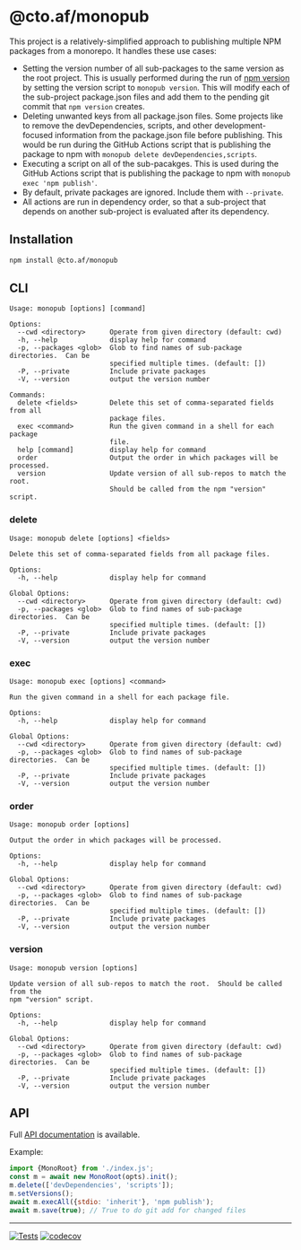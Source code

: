 # @cto.af/monopub

This project is a relatively-simplified approach to publishing multiple NPM
packages from a monorepo.  It handles these use cases:

- Setting the version number of all sub-packages to the same version as the root
  project.  This is usually performed during the run of
  [npm version](https://docs.npmjs.com/cli/v10/commands/npm-version) by setting
  the version script to `monopub version`.  This will modify each of the
  sub-project package.json files and add them to the pending git commit that
  `npm version` creates.
- Deleting unwanted keys from all package.json files.  Some projects like to
  remove the devDependencies, scripts, and other development-focused information
  from the package.json file before publishing.  This would be run during the
  GitHub Actions script that is publishing the package to npm with
  `monopub delete devDependencies,scripts`.
- Executing a script on all of the sub-pacakges.  This is used during the
  GitHub Actions script that is publishing the package to npm with
  `monopub exec 'npm publish'`.
- By default, private packages are ignored.  Include them with `--private`.
- All actions are run in dependency order, so that a sub-project that depends
  on another sub-project is evaluated after its dependency.

## Installation

```sh
npm install @cto.af/monopub
```

## CLI

```
Usage: monopub [options] [command]

Options:
  --cwd <directory>      Operate from given directory (default: cwd)
  -h, --help             display help for command
  -p, --packages <glob>  Glob to find names of sub-package directories.  Can be
                         specified multiple times. (default: [])
  -P, --private          Include private packages
  -V, --version          output the version number

Commands:
  delete <fields>        Delete this set of comma-separated fields from all
                         package files.
  exec <command>         Run the given command in a shell for each package
                         file.
  help [command]         display help for command
  order                  Output the order in which packages will be processed.
  version                Update version of all sub-repos to match the root.
                         Should be called from the npm "version" script.
```

### delete

```
Usage: monopub delete [options] <fields>

Delete this set of comma-separated fields from all package files.

Options:
  -h, --help             display help for command

Global Options:
  --cwd <directory>      Operate from given directory (default: cwd)
  -p, --packages <glob>  Glob to find names of sub-package directories.  Can be
                         specified multiple times. (default: [])
  -P, --private          Include private packages
  -V, --version          output the version number
```

### exec

```
Usage: monopub exec [options] <command>

Run the given command in a shell for each package file.

Options:
  -h, --help             display help for command

Global Options:
  --cwd <directory>      Operate from given directory (default: cwd)
  -p, --packages <glob>  Glob to find names of sub-package directories.  Can be
                         specified multiple times. (default: [])
  -P, --private          Include private packages
  -V, --version          output the version number
```

### order

```
Usage: monopub order [options]

Output the order in which packages will be processed.

Options:
  -h, --help             display help for command

Global Options:
  --cwd <directory>      Operate from given directory (default: cwd)
  -p, --packages <glob>  Glob to find names of sub-package directories.  Can be
                         specified multiple times. (default: [])
  -P, --private          Include private packages
  -V, --version          output the version number
```

### version

```
Usage: monopub version [options]

Update version of all sub-repos to match the root.  Should be called from the
npm "version" script.

Options:
  -h, --help             display help for command

Global Options:
  --cwd <directory>      Operate from given directory (default: cwd)
  -p, --packages <glob>  Glob to find names of sub-package directories.  Can be
                         specified multiple times. (default: [])
  -P, --private          Include private packages
  -V, --version          output the version number
```

## API

Full [API documentation](http://cto-af.github.io/monopub/) is available.

Example:

```js
import {MonoRoot} from './index.js';
const m = await new MonoRoot(opts).init();
m.delete(['devDependencies', 'scripts']);
m.setVersions();
await m.execAll({stdio: 'inherit'}, 'npm publish');
await m.save(true); // True to do git add for changed files
```

---
[![Tests](https://github.com/cto-af/monopub/actions/workflows/node.js.yml/badge.svg)](https://github.com/cto-af/monopub/actions/workflows/node.js.yml)
[![codecov](https://codecov.io/gh/cto-af/monopub/graph/badge.svg?token=azdFR2fdrQ)](https://codecov.io/gh/cto-af/monopub)
